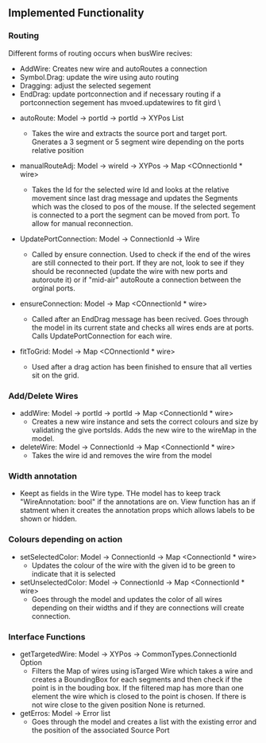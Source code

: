 ## Implemented Functionality

### Routing
Different forms of routing occurs when busWire recives:
- AddWire: Creates new wire and autoRoutes a connection
- Symbol.Drag: update the wire using auto routing
- Dragging: adjust the selected segement 
- EndDrag: update portconnection and if necessary routing if a portconnection segement has mvoed.updatewires to fit gird
\\

* autoRoute: Model -> portId -> portId -> XYPos List
    * Takes the wire and extracts the source port and target port. Gnerates a 3 segment or 5 segment wire depending on the ports relative position
* manualRouteAdj: Model -> wireId -> XYPos ->  Map <COnnectionId * wire>
    * Takes the Id for the selected wire Id and looks at the relative movement since last drag message and updates the Segments which was the closed to pos of the mouse. If the selected segement is connected to a port the segment can be moved from port. To allow for manual reconnection.
* UpdatePortConnection: Model -> ConnectionId -> Wire
    * Called by ensure connection. Used to check if the end of the wires are still connected to their port. If they are not, look to see if they should be reconnected (update the wire with new ports and autoroute it) or if "mid-air" autoRoute a connection between the orginal ports.
* ensureConnection: Model -> Map <COnnectionId * wire>
    * Called after an EndDrag message has been recived. Goes through the model in its current state and checks all wires ends are at ports. Calls UpdatePortConnection for each wire.

* fitToGrid: Model -> Map <COnnectionId * wire>
    * Used after a drag action has been finished to ensure that all verties sit on the grid.
### Add/Delete Wires
* addWire: Model -> portId -> portId -> Map <ConnectionId * wire>
    * Creates a new wire instance and sets the correct colours and size by validating the give portsIds. Adds the new wire to the wireMap in the model.
* deleteWire: Model -> ConnectionId -> Map <ConnectionId * wire>
    * Takes the wire id and removes the wire from the model
### Width annotation
* Keept as fields in the Wire type. THe model has to keep track "WireAnnotation: bool" if the annotations are on. View function has an if statment when it creates the annotation props which allows labels to be shown or hidden.


### Colours depending on action
* setSelectedColor: Model -> ConnectionId -> Map <ConnectionId * wire>
    * Updates the colour of the wire with the given id to be green to indicate that it is selected
* setUnselectedColor: Model -> ConnectionId -> Map <ConnectionId * wire>
    * Goes through the model and updates the color of all wires depending on their widths and if they are connections will create connection.

### Interface Functions
* getTargetedWire: Model -> XYPos -> CommonTypes.ConnectionId Option
    * Filters the Map of wires using isTarged Wire which takes a wire and creates a BoundingBox for each segments and then check if the point is in the bouding box. If the filtered map has more than one element the wire which is closed to the point is chosen. If there is not wire close to the given position None is returned.
* getErros: Model -> Error list
    * Goes through the model and creates a list with the existing error and the position of the associated Source Port



